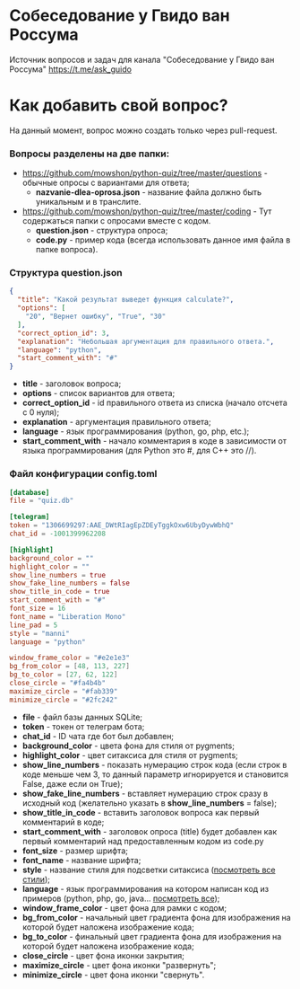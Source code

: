 # Собеседование у Гвидо ван Россума
Источник вопросов и задач для канала "Собеседование у Гвидо ван Россума" https://t.me/ask_guido

# Как добавить свой вопрос?
На данный момент, вопрос можно создать только через pull-request.

### Вопросы разделены на две папки:
* https://github.com/mowshon/python-quiz/tree/master/questions - обычные опросы с вариантами для ответа;
    - **nazvanie-dlea-oprosa.json** - название файла должно быть уникальным и в транслите.
* https://github.com/mowshon/python-quiz/tree/master/coding - Тут содержаться папки с опросами вместе с кодом.
    - **question.json** - структура опроса;
    - **code.py** - пример кода (всегда использовать данное имя файла в папке вопроса).

### Структура question.json
```json
{
  "title": "Какой результат выведет функция calculate?",
  "options": [
    "20", "Вернет ошибку", "True", "30"
  ],
  "correct_option_id": 3,
  "explanation": "Небольшая аргументация для правильного ответа.",
  "language": "python",
  "start_comment_with": "#"
}
```

- **title** - заголовок вопроса;
- **options** - список вариантов для ответа;
- **correct_option_id** - id правильного ответа из списка (начало отсчета с 0 нуля);
- **explanation** - аргументация правильного ответа;
- **language** - язык программирования (python, go, php, etc.);
- **start_comment_with** - начало комментария в коде в зависимости от языка программирования (для Python это #, для C++ это //).


### Файл конфигурации config.toml
```toml
[database]
file = "quiz.db"

[telegram]
token = "1306699297:AAE_DWtRIagEpZDEyTggkOxw6UbyDywWbhQ"
chat_id = -1001399962208

[highlight]
background_color = ""
highlight_color = ""
show_line_numbers = true
show_fake_line_numbers = false
show_title_in_code = true
start_comment_with = "#"
font_size = 16
font_name = "Liberation Mono"
line_pad = 5
style = "manni"
language = "python"

window_frame_color = "#e2e1e3"
bg_from_color = [48, 113, 227]
bg_to_color = [27, 62, 122]
close_circle = "#fa4b4b"
maximize_circle = "#fab339"
minimize_circle = "#2fc242"
```
- **file** - файл базы данных SQLite;
- **token** - токен от телеграм бота;
- **chat_id** - ID чата где бот был добавлен;
- **background_color** - цвета фона для стиля от pygments;
- **highlight_color** - цвет ситаксиса для стиля от pygments;
- **show_line_numbers** - показать нумерацию строк кода (если строк в коде меньше чем 3, то данный параметр игнорируется и становится False, даже если он True);
- **show_fake_line_numbers** - вставляет нумерацию строк сразу в исходный код (желательно указать в **show_line_numbers** = false);
- **show_title_in_code** - вставить заголовок вопроса как первый комментарий в коде;
- **start_comment_with** - заголовок опроса (title) будет добавлен как первый комментарий над предоставленным кодом из code.py
- **font_size** - размер шрифта;
- **font_name** - название шрифта;
- **style** - название стиля для подсветки ситаксиса ([посмотреть все стили](https://github.com/pygments/pygments/tree/master/pygments/styles));
- **language** - язык программирования на котором написан код из примеров (python, php, go, java... [посмотреть все](https://github.com/pygments/pygments/tree/master/pygments/lexers));
- **window_frame_color** - цвет фона для рамки с кодом;
- **bg_from_color** - начальный цвет градиента фона для изображения на которой будет наложена изображение кода;
- **bg_to_color** - финальный цвет градиента фона для изображения на которой будет наложена изображение кода;
- **close_circle** - цвет фона иконки закрытия;
- **maximize_circle** - цвет фона иконки "развернуть";
- **minimize_circle** - цвет фона иконки "свернуть".